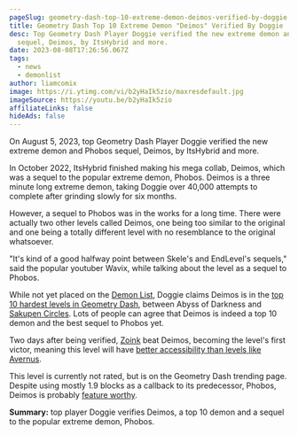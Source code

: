 ```yaml
---
pageSlug: geometry-dash-top-10-extreme-demon-deimos-verified-by-doggie
title: Geometry Dash Top 10 Extreme Demon "Deimos" Verified By Doggie
desc: Top Geometry Dash Player Doggie verified the new extreme demon and Phobos
  sequel, Deimos, by ItsHybrid and more.
date: 2023-08-08T17:26:56.067Z
tags:
  - news
  - demonlist
author: liamcomix
image: https://i.ytimg.com/vi/b2yHaIk5zio/maxresdefault.jpg
imageSource: https://youtu.be/b2yHaIk5zio
affiliateLinks: false
hideAds: false
---
```

On August 5, 2023, top Geometry Dash Player Doggie verified the new extreme demon and Phobos sequel, Deimos, by ItsHybrid and more.



In October 2022, ItsHybrid finished making his mega collab, Deimos, which was a sequel to the popular extreme demon, Phobos. Deimos is a three minute long extreme demon, taking Doggie over 40,000 attempts to complete after grinding slowly for six months.


However, a sequel to Phobos was in the works for a long time. There were actually two other levels called Deimos, one being too similar to the original and one being a totally different level with no resemblance to the original whatsoever.


"It's kind of a good halfway point between Skele's and EndLevel's sequels," said the popular youtuber Wavix, while talking about the level as a sequel to Phobos.


While not yet placed on the [Demon List](/posts/geometry-dash-demon-list-where-to-find-the-hardest-demons/), Doggie claims Deimos is in the [top 10 hardest levels in Geometry Dash](/posts/geometry-dash-levels-top-10-hardest-extreme-demons-2022/), between Abyss of Darkness and [Sakupen Circles](/posts/sakupen-circles-top-1/). Lots of people can agree that Deimos is indeed a top 10 demon and the best sequel to Phobos yet.


Two days after being verified, [Zoink](/posts/geometry-dash-top-10-hardest-demon-tunnel-of-despair-verified/) beat Deimos, becoming the level's first victor, meaning this level will have [better accessibility than levels like Avernus](/posts/geometry-dash-avernus-remains-without-victors-3-months-after-being-placed-on-the-demon-list/).

This level is currently not rated, but is on the Geometry Dash trending page. Despite using mostly 1.9 blocks as a callback to its predecessor, Phobos, Deimos is probably [feature worthy](/posts/geometry-dash-levels-how-to-make-a-featured-level-2022/).


**Summary:** top player Doggie verifies Deimos, a top 10 demon and a sequel to the popular extreme demon, Phobos.